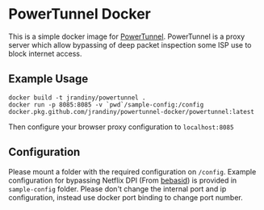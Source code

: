 # PowerTunnel Docker

This is a simple docker image for [PowerTunnel](https://github.com/krlvm/PowerTunnel). PowerTunnel is a proxy server which allow bypassing of deep packet inspection some ISP use to block internet access.

## Example Usage
```
docker build -t jrandiny/powertunnel .
docker run -p 8085:8085 -v `pwd`/sample-config:/config docker.pkg.github.com/jrandiny/powertunnel-docker/powertunnel:latest
```

Then configure your browser proxy configuration to `localhost:8085`

## Configuration

Please mount a folder with the required configuration on `/config`. Example configuration for bypassing Netflix DPI (From [bebasid](https://github.com/bebasid/bebasid)) is provided in `sample-config` folder. Please don't change the internal port and ip configuration, instead use docker port binding to change port number.